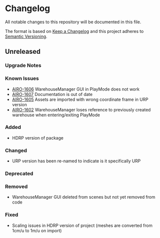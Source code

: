 # Changelog

All notable changes to this repository will be documented in this file.

The format is based on [Keep a Changelog](http://keepachangelog.com/en/1.0.0/) and this project adheres to [Semantic Versioning](http://semver.org/spec/v2.0.0.html).

## Unreleased

### Upgrade Notes

### Known Issues
* [AIRO-1606](https://jira.unity3d.com/browse/AIRO-1606) WarehouseManager GUI in PlayMode does not work
* [AIRO-1607](https://jira.unity3d.com/browse/AIRO-1607) Documentation is out of date
* [AIRO-1605](https://jira.unity3d.com/browse/AIRO-1605) Assets are imported with wrong coordinate frame in URP version
* [AIRO-1602](https://jira.unity3d.com/browse/AIRO-1602) WarehouseManager loses reference to previously created warehouse when entering/exiting PlayMode


### Added
* HDRP version of package

### Changed
* URP version has been re-named to indicate is it specifically URP

### Deprecated

### Removed
* WarehouseManager GUI deleted from scenes but not yet removed from code

### Fixed
* Scaling issues in HDRP version of project (meshes are converted from 1cm/u to 1m/u on import)
